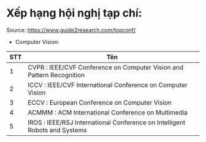 # Xếp hạng hội nghị tạp chí:

Source: https://www.guide2research.com/topconf/

- Computer Vision:

| STT | Tên |
|---|-------|
| 1 | CVPR : IEEE/CVF Conference on Computer Vision and Pattern Recognition |
| 2 | ICCV : IEEE/CVF International Conference on Computer Vision           |
| 3 | ECCV : European Conference on Computer Vision                         |
| 4 | ACMMM : ACM International Conference on Multimedia                    |
| 5 | IROS : IEEE/RSJ International Conference on Intelligent Robots and Systems |
